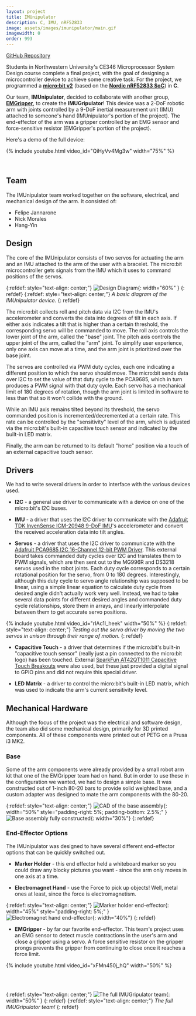 ```yaml
---
layout: project
title: IMUnipulator
description: C, IMU, nRF52833
image: assets/images/imunipulator/main.gif
imagewidth: 0
order: 993
---
```


[GitHub Repository](https://github.com/hang-yin/IMUnipulator)

Students in Northwestern University's CE346 Microprocessor System Design course complete a final project, with the goal of designing a microcontroller device to achieve some creative task. For the project, we programmed a [**micro:bit v2**](https://tech.microbit.org/hardware/2-0-revision/) (based on the [**Nordic nRF52833 SoC**](https://www.nordicsemi.com/Products/nRF52833)) in **C**.

Our team, **IMUnipulator**, decided to collaborate with another group, [**EMGripper**](https://github.com/katie-hughes/emgripper), to create the **IMUGripulator**! This device was a 2-DoF robotic arm with joints controlled by a 9-DoF inertial measurement unit (IMU) attached to someone's hand (IMUnipulator's portion of the project). The end-effector of the arm was a gripper controlled by an EMG sensor and force-sensitive resistor (EMGripper's portion of the project).

Here's a demo of the full device:

{% include youtube.html video_id="QiHyVv4Mg3w" width="75%" %}

<br>

## Team
The IMUnipulator team worked together on the software, electrical, and mechanical design of the arm. It consisted of:
- Felipe Jannarone
- Nick Morales
- Hang-Yin

## Design
The core of the IMUnipulator consists of two servos for actuating the arm and an IMU attached to the arm of the user with a bracelet. The micro:bit microcontroller gets signals from the IMU which it uses to command positions of the servos.

{:refdef: style="text-align: center;"}
![Design Diagram](/assets/images/imunipulator/design-diagram.png){: width="60%" }
{: refdef}
{:refdef: style="text-align: center;"}
_A basic diagram of the IMUnipulator device._
{: refdef}

The micro:bit collects roll and pitch data via I2C from the IMU's accelerometer and converts the data into degrees of tilt in each axis. If either axis indicates a tilt that is higher than a certain threshold, the corresponding servo will be commanded to move. The roll axis controls the lower joint of the arm, called the "base" joint. The pitch axis controls the upper joint of the arm, called the "arm" joint. To simplify user experience, only one axis can move at a time, and the arm joint is prioritized over the base joint.

The servos are controlled via PWM duty cycles, each one indicating a different position to which the servo should move. The micro:bit sends data over I2C to set the value of that duty cycle to the PCA9685, which in turn produces a PWM signal with that duty cycle. Each servo has a mechanical limit of 180 degrees of rotation, though the arm joint is limited in software to less than that so it won't collide with the ground.

While an IMU axis remains tilted beyond its threshold, the servo commanded position is incremented/decremented at a certain rate. This rate can be controlled by the "sensitivity" level of the arm, which is adjusted via the micro:bit's built-in capacitive touch sensor and indicated by the built-in LED matrix.

Finally, the arm can be returned to its default "home" position via a touch of an external capacitive touch sensor.

## Drivers
We had to write several drivers in order to interface with the various devices used.

- **I2C** - a general use driver to communicate with a device on one of the micro:bit's I2C buses.

- **IMU** - a driver that uses the I2C driver to communicate with the [Adafruit TDK InvenSense ICM-20948 9-DoF IMU](https://learn.adafruit.com/adafruit-tdk-invensense-icm-20948-9-dof-imu)'s accelerometer and convert the received acceleration data into tilt angles.

- **Servos** - a driver that uses the I2C driver to communicate with the [Adafruit PCA9685 I2C 16-Channel 12-bit PWM Driver](https://www.adafruit.com/product/815). This external board takes commanded duty cycles over I2C and translates them to PWM signals, which are then sent out to the MG996R and DS3218 servos used in the robot joints. Each duty cycle corresponds to a certain rotational position for the servo, from 0 to 180 degrees. Interestingly, although this duty cycle to servo angle relationship was supposed to be linear, using a simple linear equation to calculate duty cycle from desired angle didn't actually work very well. Instead, we had to take several data points for different desired angles and commanded duty cycle relationships, store them in arrays, and linearly interpolate between them to get accurate servo positions.

{% include youtube.html video_id="rIAc1I_heek" width="50%" %}
{:refdef: style="text-align: center;"}
_Testing out the servo driver by moving the two servos in unison through their range of motion._
{: refdef}

- **Capacitive Touch** - a driver that determines if the micro:bit's built-in "capacitive touch sensor" (really just a pin connected to the micro:bit logo) has been touched. External [SparkFun AT42QT1011 Capacitive Touch Breakouts](https://www.sparkfun.com/products/14520) were also used, but these just provided a digital signal to GPIO pins and did not require this special driver.

- **LED Matrix** - a driver to control the micro:bit's built-in LED matrix, which was used to indicate the arm's current sensitivity level.

## Mechanical Hardware
Although the focus of the project was the electrical and software design, the team also did some mechanical design, primarily for 3D printed components. All of these components were printed out of PETG on a Prusa i3 MK2.

### Base
Some of the arm components were already provided by a small robot arm kit that one of the EMGripper team had on hand. But in order to use these in the configuration we wanted, we had to design a simple base. It was constructed out of 1-inch 80-20 bars to provide solid weighted base, and a custom adapter was designed to mate the arm components with the 80-20.

{:refdef: style="text-align: center;"}
![CAD of the base assembly](/assets/images/imunipulator/base-cad.png){: width="50%" style="padding-right: 5%; padding-bottom: 2.5%;" }
![Base assembly fully constructed](/assets/images/imunipulator/base-complete.jpg){: width="30%"}
{: refdef}

### End-Effector Options
The IMUnipulator was designed to have several different end-effector options that can be quickly switched out.

- **Marker Holder** - this end effector held a whiteboard marker so you could draw any blocky pictures you want - since the arm only moves in one axis at a time.

- **Electromagnet Hand** - use the Force to pick up objects! Well, metal ones at least, since the force is electromagnetism.

{:refdef: style="text-align: center;"}
![Marker holder end-effector](/assets/images/imunipulator/ee-marker-cad.png){: width="45%" style="padding-right: 5%;" }
![Electromagnet hand end-effector](/assets/images/imunipulator/ee-electromagnet-cad.png){: width="40%"}
{: refdef}

- **EMGripper** - by far our favorite end-effector. This team's project uses an EMG sensor to detect muscle contractions in the user's arm and close a gripper using a servo. A force sensitive resistor on the gripper prongs prevents the gripper from continuing to close once it reaches a force limit.

{% include youtube.html video_id="xFMn450j_hQ" width="50%" %}

<br>
<br>

{:refdef: style="text-align: center;"}
![The full IMUGripulator team](/assets/images/imunipulator/team.jpg){: width="50%" }
{: refdef}
{:refdef: style="text-align: center;"}
_The full IMUGripulator team!_
{: refdef}